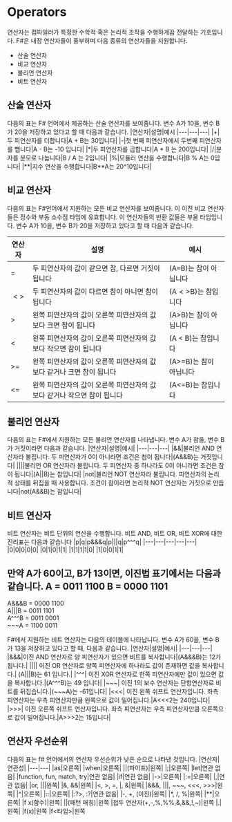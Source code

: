 # Operators
연산자는 컴파일러가 특정한 수학적 혹은 논리적 조작을 수행하게끔 전달하는 기호입니다. F#은 내장 연산자들이 풍부하며 다음 종류의 연산자들을 지원합니다.
- 산술 연산자
- 비교 연산자
- 불리언 연산자
- 비트 연산자

## 산술 연산자
다음의 표는 F# 언어에서 제공하는 산술 연산자를 보여줍니다. 변수 A가 10을, 변수 B가 20을 저장하고 있다고 할 때 다음과 같습니다.
|연산자|설명|예시
|---|---|---|
|+|두 피연산자를 더합니다|A + B는 30입니다|
|-|첫 번째 피연산자에서 두번째 피연산자를 뺍니다|A - B는 -10 입니다|
|*|두 피연산자를 곱합니다|A * B 는 200입니다|
|/|분자를 분모로 나눕니다|B / A 는 2입니다|
|%|모듈러 연산을 수행합니다|B % A는 0입니다|
|**|지수 연산을 수행합니다|B\*\*A는 20^10입니다|

## 비교 연산자
다음의 표는 F#언어에서 지원하는 모든 비교 연산자를 보여줍니다. 이 이진 비교 연산자들은 정수와 부동 소수점 타입에 유효합니다. 이 연산자들의 반환 값들은 부울 타입입니다.
변수 A가 10을, 변수 B가 20을 저장하고 있다고 할 때 다음과 같습니다.

|연산자|설명|예시|
|---|---|---|
|=|두 피연산자의 값이 같으면 참, 다르면 거짓이 됩니다|(A=B)는 참이 아닙니다|
|$\lt\gt$|두 피연산자의 값이 다르면 참이 아니면 참이 됩니다|(A$\lt\gt$B)는 참입니다|
|$\gt$|왼쪽 피연산자의 값이 오른쪽 피연산자의 값보다 크면 참이 됩니다|(A$\gt$B)는 참이 아닙니다|
|$\lt$|왼쪽 피연산자의 값이 오른쪽 피연산자의 값보다 작으면 참이 됩니다|(A $\lt$ B)는 참입니다|
|$\gt$=|왼쪽 피연산자의 값이 오른쪽 피연산자의 값보다 같거나 크면 참이 됩니다|(A$\gt$=B)는 참이 아닙니다|
|$\lt$=|왼쪽 피연산자의 값이 오른쪽 피연산자의 값보다 같거나 작으면 참이 됩니다|(A$\lt$=B)는 참입니다|

## 불리언 연산자
다음의 표는 F#에서 지원하는 모든 불리언 연산자를 나타냅니다.
변수 A가 참을, 변수 B 가 거짓이라면 다음과 같습니다.
|연산자|설명|예시|
|---|---|---|
|&&|불리언 AND 연산자라 불립니다. 두 피연산자가 0이 아니라면 조건은 참이 됩니다|(A&&B)는 거짓입니다|
|\|\||불리언 OR 연산자라 불립니다. 두 피연산자 중 하나라도 0이 아니라면 조건은 참이 됩니다|(A\|\|B)는 참입니다|
|not|불리언 NOT 연산자라 불립니다. 피연산자의 논리적 상태를 뒤집을 때 사용합니다. 조건이 참이라면 논리적 NOT 연산자는 거짓으로 만듭니다|not(A&&B)는 참입니다|

## 비트 연산자

비트 연산자는 비트 단위의 연산을 수행합니다. 비트 AND, 비트 OR, 비트 XOR에 대한 진리표는 다음과 같습니다
|p|q|p&&&q|p\|\|\|q|p^^^q|
|---|---|---|---|---|
|0|0|0|0|0|
|0|1|0|1|1|
|1|1|1|1|0|
|1|0|0|1|1|

만약 A가 60이고, B가 13이면, 이진법 표기에서는 다음과 같습니다.
A = 0011 1100
B = 0000 1101
------------------
A&&&B = 0000 1100  
A|||B = 0011 1101  
A^^^B = 0011 0001  
\~\~\~A = 1100 0011  

F#에서 지원하는 비트 연산자는 다음의 테이블에 나타납니다. 변수 A가 60을, 변수 B가 13을 저장하고 있다고 할 때, 다음과 같습니다.
|연산자|설명|예시|
|---|---|---|
|&&&|이진 AND 연산자로 양 피연산자가 있으면 비트를 복사합니다|(A&&&B)는 12가 됩니다.|
|\|\|\| 이진 OR 연산자로 양쪽 피연산자에 하나라도 값이 존재하면 값을 복사합니다.| (A\|\|\|B)는 61 입니다.|
|^^^| 이진 XOR 연산자로 한쪽 피연산자에만 값이 있으면 값을 복사합니다.|(A^^^B)는 49 입니다|
|~~~| 이진 1의 보수 연산자는 단항연산자로 비트를 뒤집습니다.|(\~\~\~A)는 -61입니다|
|\<\<\<| 이진 왼쪽 쉬프트 연산자입니다. 좌측 피연산자는 우측 피연산자만큼 왼쪽으로 값이 밀어집니다.|A\<\<\<2는 240입니다|
|\>\>\>| 이진 오른쪽 쉬프트 연산자입니다. 좌측 피연산자는 우측 피연산자만큼 오른쪽으로 값이 밀어집니다.|A\>\>\>2는 15입니다|

## 연산자 우선순위
다음의 표는 f# 언어에서의 연산자 우선순위가 낮은 순으로 나타낸 것입니다.
|연산자|연관성|
|---|---|
|as|오른쪽|
|when|오른쪽|
|\|(파이프)|왼쪽|
|;|오른쪽|
|let|연관 없음|
|function, fun, match, try|연관 없음|
|if|연관 없음|
|->|오른쪽|
|:=|오른쪽|
|,|연관 없음|
|or, \|\||왼쪽|
|&, &&|왼쪽|
|\<, \>, =, \|, \&|왼쪽|
|\&\&\&, \|\|\|, \~\~\~, \<\<\<, \>\>\>|왼쪽|
|^|오른쪽|
|::|오른쪽|
|:?\>, :?|연관 없음|
|-, +, (이진)|왼쪽|
|\*, \/, %|왼쪽|
|\*\*|오른쪽|
|f x(함수)|왼쪽|
|\|(패턴 매칭)|왼쪽
|접두 연산자(+,-,%,%%,\&,&&,!,~)|왼쪽
|.|왼쪽|
|f(x)|왼쪽
|f\<타입\>|왼쪽